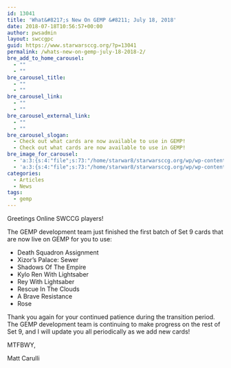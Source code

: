 ```yaml
---
id: 13041
title: 'What&#8217;s New On GEMP &#8211; July 18, 2018'
date: 2018-07-18T10:56:57+00:00
author: pwsadmin
layout: swccgpc
guid: https://www.starwarsccg.org/?p=13041
permalink: /whats-new-on-gemp-july-18-2018-2/
bre_add_to_home_carousel:
  - ""
  - ""
bre_carousel_title:
  - ""
  - ""
bre_carousel_link:
  - ""
  - ""
bre_carousel_external_link:
  - ""
  - ""
bre_carousel_slogan:
  - Check out what cards are now available to use in GEMP!
  - Check out what cards are now available to use in GEMP!
bre_image_for_carousel:
  - 'a:3:{s:4:"file";s:73:"/home/starwar8/starwarsccg.org/wp/wp-content/uploads/GEMP-Blog-banner.jpg";s:3:"url";s:70:"https://www.starwarsccg.org/wp/wp-content/uploads/GEMP-Blog-banner.jpg";s:4:"type";s:10:"image/jpeg";}'
  - 'a:3:{s:4:"file";s:73:"/home/starwar8/starwarsccg.org/wp/wp-content/uploads/GEMP-Blog-banner.jpg";s:3:"url";s:70:"https://www.starwarsccg.org/wp/wp-content/uploads/GEMP-Blog-banner.jpg";s:4:"type";s:10:"image/jpeg";}'
categories:
  - Articles
  - News
tags:
  - gemp
---
```

Greetings Online SWCCG players!

The GEMP development team just finished the first batch of Set 9 cards that are now live on GEMP for you to use:

  * Death Squadron Assignment
  * Xizor&#8217;s Palace: Sewer
  * Shadows Of The Empire
  * Kylo Ren With Lightsaber
  * Rey With Lightsaber
  * Rescue In The Clouds
  * A Brave Resistance
  * Rose

Thank you again for your continued patience during the transition period. The GEMP development team is continuing to make progress on the rest of Set 9, and I will update you all periodically as we add new cards!

MTFBWY,

Matt Carulli

&nbsp;